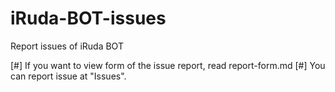 # iRuda-BOT-issues
Report issues of iRuda BOT

[#] If you want to view form of the issue report, read report-form.md
[#] You can report issue at "Issues".
